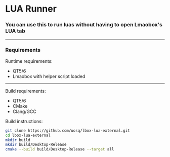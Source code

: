 # LUA Runner

### You can use this to run luas without having to open Lmaobox's LUA tab

---

### Requirements

Runtime requirements:

+ QT5/6
+ Lmaobox with helper script loaded

---

Build requirements:
+ QT5/6
+ CMake
+ Clang/GCC

Build instructions:

```sh
git clone https://github.com/uosq/lbox-lua-external.git
cd lbox-lua-external
mkdir build
mkdir build/Desktop-Release
cmake --build build/Desktop-Release --target all
```
